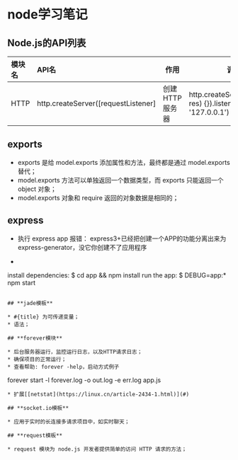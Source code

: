 # node学习笔记

## **Node.js的API列表**

| 模块名            | API名        | 作用            | 调用示例  |
| :--------------- | :----------- | -------------- | -------- |
| HTTP | http.createServer([requestListener]|创建HTTP服务器 | http.createServer(function(req, res) {}).listen(1337, '127.0.0.1') |

## **exports**

* exports 是给 model.exports 添加属性和方法，最终都是通过 model.exports 替代；
* model.exports 方法可以单独返回一个数据类型，而 exports 只能返回一个 object 对象；
* model.exports 对象和 require 返回的对象数据是相同的；

## **express**

* 执行 express app 报错： express3+已经把创建一个APP的功能分离出来为express-generator，没它你创建不了应用程序
* ```
install dependencies:
    $ cd app && npm install
run the app:
    $ DEBUG=app:* npm start
```

## **jade模板**

* #{title} 为可传递变量；
* 语法；

## **forever模块**

* 后台服务器运行，监控运行日志，以及HTTP请求日志；
* 确保项目的正常运行；
* 查看帮助: forever -help，启动方式例子
```
forever start -l forever.log -o out.log -e err.log app.js
```
* 扩展[[netstat](https://linux.cn/article-2434-1.html)](#)

## **socket.io模板**

* 应用于实时的长连接多请求项目中，如实时聊天；

## **request模板**

* request 模块为 node.js 开发者提供简单的访问 HTTP 请求的方法；

